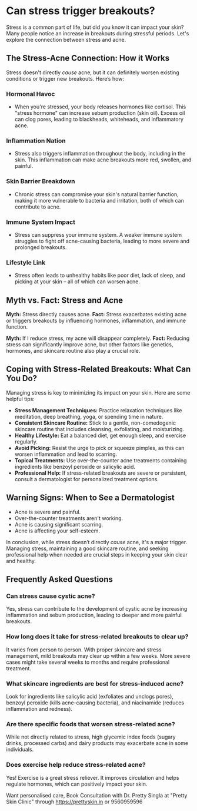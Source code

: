 # Can stress trigger breakouts?

Stress is a common part of life, but did you know it can impact your skin? Many people notice an increase in breakouts during stressful periods. Let's explore the connection between stress and acne.

## The Stress-Acne Connection: How it Works

Stress doesn't directly *cause* acne, but it can definitely worsen existing conditions or trigger new breakouts. Here’s how:

### Hormonal Havoc
*   When you're stressed, your body releases hormones like cortisol. This "stress hormone" can increase sebum production (skin oil). Excess oil can clog pores, leading to blackheads, whiteheads, and inflammatory acne.

### Inflammation Nation
*   Stress also triggers inflammation throughout the body, including in the skin. This inflammation can make acne breakouts more red, swollen, and painful.

### Skin Barrier Breakdown
*   Chronic stress can compromise your skin's natural barrier function, making it more vulnerable to bacteria and irritation, both of which can contribute to acne.

### Immune System Impact
*   Stress can suppress your immune system. A weaker immune system struggles to fight off acne-causing bacteria, leading to more severe and prolonged breakouts.

### Lifestyle Link
*   Stress often leads to unhealthy habits like poor diet, lack of sleep, and picking at your skin – all of which can worsen acne.

## Myth vs. Fact: Stress and Acne

**Myth:** Stress directly causes acne.
**Fact:** Stress exacerbates existing acne or triggers breakouts by influencing hormones, inflammation, and immune function.

**Myth:** If I reduce stress, my acne will disappear completely.
**Fact:** Reducing stress can significantly improve acne, but other factors like genetics, hormones, and skincare routine also play a crucial role.

## Coping with Stress-Related Breakouts: What Can You Do?

Managing stress is key to minimizing its impact on your skin. Here are some helpful tips:

*   **Stress Management Techniques:** Practice relaxation techniques like meditation, deep breathing, yoga, or spending time in nature.
*   **Consistent Skincare Routine:** Stick to a gentle, non-comedogenic skincare routine that includes cleansing, exfoliating, and moisturizing.
*   **Healthy Lifestyle:** Eat a balanced diet, get enough sleep, and exercise regularly.
*   **Avoid Picking:** Resist the urge to pick or squeeze pimples, as this can worsen inflammation and lead to scarring.
*   **Topical Treatments:** Use over-the-counter acne treatments containing ingredients like benzoyl peroxide or salicylic acid.
*   **Professional Help:** If stress-related breakouts are severe or persistent, consult a dermatologist for personalized treatment options.

## Warning Signs: When to See a Dermatologist

*   Acne is severe and painful.
*   Over-the-counter treatments aren't working.
*   Acne is causing significant scarring.
*   Acne is affecting your self-esteem.

In conclusion, while stress doesn’t directly *cause* acne, it's a major trigger. Managing stress, maintaining a good skincare routine, and seeking professional help when needed are crucial steps in keeping your skin clear and healthy.

## Frequently Asked Questions

### Can stress cause cystic acne?
Yes, stress can contribute to the development of cystic acne by increasing inflammation and sebum production, leading to deeper and more painful breakouts.

### How long does it take for stress-related breakouts to clear up?
It varies from person to person. With proper skincare and stress management, mild breakouts may clear up within a few weeks. More severe cases might take several weeks to months and require professional treatment.

### What skincare ingredients are best for stress-induced acne?
Look for ingredients like salicylic acid (exfoliates and unclogs pores), benzoyl peroxide (kills acne-causing bacteria), and niacinamide (reduces inflammation and redness).

### Are there specific foods that worsen stress-related acne?
While not directly related to stress, high glycemic index foods (sugary drinks, processed carbs) and dairy products may exacerbate acne in some individuals.

### Does exercise help reduce stress-related acne?
Yes! Exercise is a great stress reliever. It improves circulation and helps regulate hormones, which can positively impact your skin.

Want personalised care, Book Consultation with Dr. Pretty Singla at "Pretty Skin Clinic" through https://prettyskin.in or 9560959596
